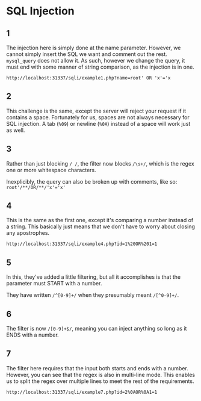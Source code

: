 # SQL Injection

## 1

The injection here is simply done at the name parameter. However, we cannot simply insert the SQL we want and comment out the rest. `mysql_query` does not allow it. As such, however we change the query, it must end with some manner of string comparison, as the injection is in one.

`http://localhost:31337/sqli/example1.php?name=root' OR 'x'='x`

## 2  

This challenge is the same, except the server will reject your request if it contains a space. Fortunately for us, spaces are not always necessary for SQL injection. A tab (`%09`) or newline (`%0A`) instead of a space will work just as well.

## 3

Rather than just blocking `/ /`, the filter now blocks `/\s+/`, which is the regex one or more whitespace characters.

Inexplicibly, the query can also be broken up with comments, like so: `root'/**/OR/**/'x'='x'`

## 4

This is the same as the first one, except it's comparing a number instead of a string. This basically just means that we don't have to worry about closing any apostrophes.

`http://localhost:31337/sqli/example4.php?id=1%20OR%201=1`

## 5

In this, they've added a little filtering, but all it accomplishes is that the parameter must START with a number.

They have written `/^[0-9]+/` when they presumably meant `/[^0-9]+/`.

## 6

The filter is now `/[0-9]+$/`, meaning you can inject anything so long as it ENDS with a number.

## 7

The filter here requires that the input both starts and ends with a number. However, you can see that the regex is also in multi-line mode. This enables us to split the regex over multiple lines to meet the rest of the requirements.

`http://localhost:31337/sqli/example7.php?id=2%0AOR%0A1=1`
